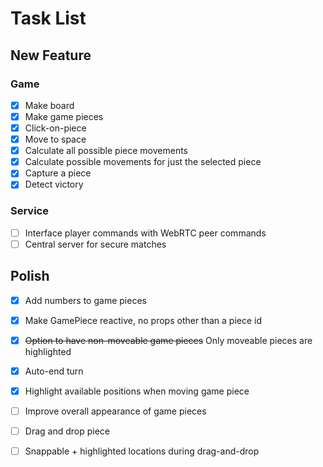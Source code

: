 # Task List

## New Feature

### Game
- [x] Make board
- [x] Make game pieces
- [x] Click-on-piece
- [x] Move to space
- [x] Calculate all possible piece movements
- [x] Calculate possible movements for just the selected piece
- [x] Capture a piece
- [x] Detect victory

### Service
- [ ] Interface player commands with WebRTC peer commands
- [ ] Central server for secure matches

## Polish
- [x] Add numbers to game pieces
- [x] Make GamePiece reactive, no props other than a piece id
- [x] ~~Option to have non-moveable game pieces~~ Only moveable pieces are highlighted
- [x] Auto-end turn
- [x] Highlight available positions when moving game piece
- [ ] Improve overall appearance of game pieces
- [ ] Drag and drop piece
- [ ] Snappable + highlighted locations during drag-and-drop

